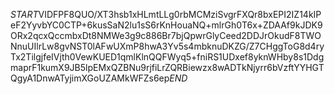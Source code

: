 $START$VIDFPF8QUO/XT3hsb1xHLmtLLg0rbMCMziSvgrFXQr8bxEPI2IZ14kIPeF2YyvbYC0CTP+6kusSaN2lu1sS6rKnHouaNQ+mlrGh0T6x+ZDAAf9kJDK9ORx2qcxQccmbxDt8NMWe3g9c886Br7bjQpwrGlyCeed2DDJrOkudF8TWONnuUIlrLw8gvNST0lAFwUXmP8hwA3Yv5s4mbknuDKZG/Z7CHggToG8d4ryTx2TilgjfeIVjth0VewKUED1qmlKlnQQFWyq5+fniRS1UDxef8yknWHby8s1DdgmaprF1kumX9JB5lpEMxQZBNu9rjfiLrZQRBiewzx8wADTkNjyrr6bVzftYYHGTQgyA1DnwATyjimXGoUZAMkWFZs6ep$END$